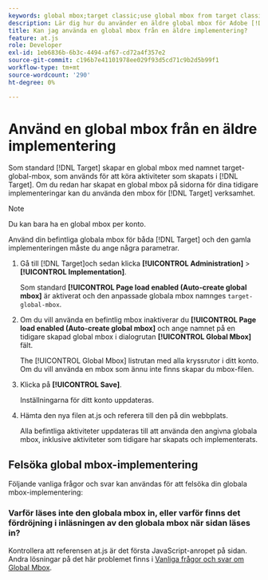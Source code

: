 ```yaml
---
keywords: global mbox;target classic;use global mbox from target classic
description: Lär dig hur du använder en äldre global mbox för Adobe [!DNL Target] om du redan har skapat en global mbox på sidorna för dina tidigare implementeringar.
title: Kan jag använda en global mbox från en äldre implementering?
feature: at.js
role: Developer
exl-id: 1eb6836b-6b3c-4494-af67-cd72a4f357e2
source-git-commit: c196b7e41101978ee029f93d5cd71c9b2d5b99f1
workflow-type: tm+mt
source-wordcount: '290'
ht-degree: 0%

---
```


# Använd en global mbox från en äldre implementering

Som standard [!DNL Target] skapar en global mbox med namnet target-global-mbox, som används för att köra aktiviteter som skapats i [!DNL Target]. Om du redan har skapat en global mbox på sidorna för dina tidigare implementeringar kan du använda den mbox för [!DNL Target] verksamhet.

>[!NOTE]
>
>Du kan bara ha en global mbox per konto.

Använd din befintliga globala mbox för båda [!DNL Target] och den gamla implementeringen måste du ange några parametrar.

1. Gå till [!DNL Target]och sedan klicka **[!UICONTROL Administration]** > **[!UICONTROL Implementation]**.

   Som standard **[!UICONTROL Page load enabled (Auto-create global mbox]** är aktiverat och den anpassade globala mbox namnges `target-global-mbox`.

1. Om du vill använda en befintlig mbox inaktiverar du **[!UICONTROL Page load enabled (Auto-create global mbox]** och ange namnet på en tidigare skapad global mbox i dialogrutan **[!UICONTROL Global Mbox]** fält.

   The [!UICONTROL Global Mbox] listrutan med alla kryssrutor i ditt konto. Om du vill använda en mbox som ännu inte finns skapar du mbox-filen.

1. Klicka på **[!UICONTROL Save]**.

   Inställningarna för ditt konto uppdateras.

1. Hämta den nya filen at.js och referera till den på din webbplats.

   Alla befintliga aktiviteter uppdateras till att använda den angivna globala mbox, inklusive aktiviteter som tidigare har skapats och implementerats.

## Felsöka global mbox-implementering

Följande vanliga frågor och svar kan användas för att felsöka din globala mbox-implementering:

### Varför läses inte den globala mbox in, eller varför finns det fördröjning i inläsningen av den globala mbox när sidan läses in?

Kontrollera att referensen at.js är det första JavaScript-anropet på sidan. Andra lösningar på det här problemet finns i [Vanliga frågor och svar om Global Mbox](https://developer.adobe.com/target/implement/client-side/atjs/global-mbox/global-mbox-faq/).
